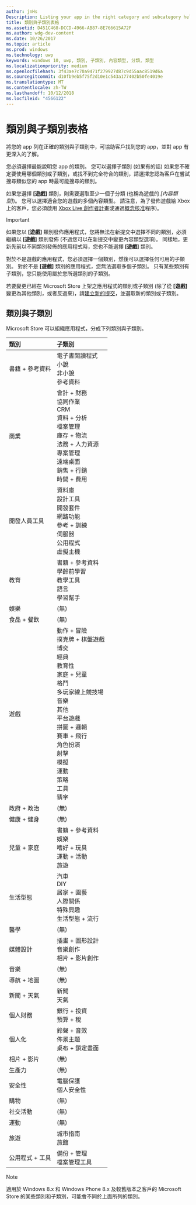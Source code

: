 ```yaml
---
author: jnHs
Description: Listing your app in the right category and subcategory helps customers find your app and understand more about it.
title: 類別與子類別表格
ms.assetid: D451C468-DCCD-4966-AB87-8E766615A72F
ms.author: wdg-dev-content
ms.date: 10/26/2017
ms.topic: article
ms.prod: windows
ms.technology: uwp
keywords: windows 10, uwp, 類別, 子類別, 內容類型, 分類, 類型
ms.localizationpriority: medium
ms.openlocfilehash: 3f43ae7c70a9471f279927d87c9d55aac8519d6a
ms.sourcegitcommit: d10fb9eb5f75f2d10e1c543a177402b50fe4019e
ms.translationtype: MT
ms.contentlocale: zh-TW
ms.lasthandoff: 10/12/2018
ms.locfileid: "4566122"
---
```

# <a name="category-and-subcategory-table"></a>類別與子類別表格


將您的 app 列在正確的類別與子類別中，可協助客戶找到您的 app，並對 app 有更深入的了解。

您必須選擇最能說明您 app 的類別。 您可以選擇子類別 (如果有的話)  如果您不確定要使用哪個類別或子類別，或找不到完全符合的類別，請選擇您認為客戶在嘗試搜尋類似您的 app 時最可能搜尋的類別。

如果您選擇 **\[遊戲\]** 類別，則需要選取至少一個子分類 (也稱為遊戲的 *\[內容類型\]*)。 您可以選擇適合您的遊戲的多個內容類型。 請注意，為了發佈遊戲給 Xbox 上的客戶，您必須啟用 [Xbox Live 創作者計畫](../xbox-live/get-started-with-creators/get-started-with-xbox-live-creators.md)或通過[概念核准](../gaming/concept-approval.md)程序)。 

> [!IMPORTANT] 
> 如果您以 **\[遊戲\]** 類別發佈應用程式，您將無法在新提交中選擇不同的類別，必須繼續以 **\[遊戲\]** 類別發佈 (不過您可以在新提交中變更內容類型選項)。 同樣地，更新先前以不同類別發佈的應用程式時，您也不能選擇 **\[遊戲\]** 類別。

對於不是遊戲的應用程式，您必須選擇一個類別，然後可以選擇任何可用的子類別。 對於不是 **\[遊戲\]** 類別的應用程式，您無法選取多個子類別。 只有某些類別有子類別，您只能使用屬於您所選類別的子類別。

若要變更已經在 Microsoft Store 上架之應用程式的類別或子類別 (除了從 **\[遊戲\]** 變更為其他類別，或者反過來)，請[建立新的提交](app-submissions.md)，並選取新的類別或子類別。

## <a name="categories-and-subcategories"></a>類別與子類別

Microsoft Store 可以組織應用程式，分成下列類別與子類別。

<table>
    <thead>
    <tr class="header">
    <th align="left">類別</th>
    <th align="left">子類別</th>
    </tr>
    </thead>
    <tbody>
<tr>
    <td>書籍 + 參考資料</td>
    <td>電子書閱讀程式 <br> 小說 <br> 非小說 <br> 參考資料</td>
  </tr>
  <tr>
    <td>商業</td>
    <td>會計 + 財務 <br> 協同作業 <br> CRM <br> 資料 + 分析 <br> 檔案管理 <br> 庫存 + 物流  <br> 法務 + 人力資源 <br> 專案管理 <br> 遠端桌面 <br> 銷售 + 行銷 <br> 時間 + 費用</td>
  </tr>
  <tr>
    <td>開發人員工具</td>
    <td>資料庫 <br> 設計工具 <br> 開發套件 <br> 網路功能 <br> 參考 + 訓練 <br> 伺服器 <br> 公用程式 <br> 虛擬主機</td>
  </tr>
  <tr>
    <td>教育</td>
    <td>書籍 + 參考資料 <br> 學齡前學習 <br> 教學工具 <br> 語言 <br> 學習幫手</td>
  </tr>
  <tr>
    <td>娛樂</td>
    <td>(無)</td>
  </tr>
  <tr>
    <td>食品 + 餐飲</td>
    <td>(無)</td>
  </tr>
  <tr>
    <td>遊戲</td>
    <td>動作 + 冒險 <br> 撲克牌 + 棋盤遊戲 <br> 博奕 <br> 經典 <br> 教育性 <br> 家庭 + 兒童 <br> 格鬥 <br> 多玩家線上競技場 <br> 音樂 <br> 其他 <br> 平台遊戲 <br> 拼圖 + 邏輯 <br> 賽車 + 飛行 <br> 角色扮演 <br> 射擊 <br> 模擬 <br> 運動 <br> 策略 <br> 工具 <br> 猜字</td>
  </tr>
  <tr>
    <td>政府 + 政治</td>
    <td>(無)</td>
  </tr>
  <tr>
    <td>健康 + 健身</td>
    <td>(無)</td>
  </tr>
  <tr>
    <td>兒童 + 家庭</td>
    <td>書籍 + 參考資料 <br> 娛樂 <br> 嗜好 + 玩具 <br> 運動 + 活動 <br> 旅遊</td>
  </tr>
  <tr>
    <td>生活型態</td>
    <td>汽車 <br> DIY <br> 居家 + 園藝 <br> 人際關係 <br> 特殊興趣 <br> 生活型態 + 流行</td>
  </tr>
  <tr>
    <td>醫學</td>
    <td>(無)</td>
  </tr>
  <tr>
    <td>媒體設計</td>
    <td>插畫 + 圖形設計 <br> 音樂創作 <br> 相片 + 影片創作</td>
  </tr>
  <tr>
    <td>音樂</td>
    <td>(無)</td>
  </tr>
  <tr>
    <td>導航 + 地圖</td>
    <td>(無)</td>
  </tr>
  <tr>
    <td>新聞 + 天氣</td>
    <td>新聞 <br> 天氣</td>
  </tr>
  <tr>
    <td>個人財務</td>
    <td>銀行 + 投資 <br> 預算 + 稅</td>
  </tr>
  <tr>
    <td>個人化</td>
    <td>鈴聲 + 音效 <br> 佈景主題 <br> 桌布 + 鎖定畫面</td>
  </tr>
  <tr>
    <td>相片 + 影片</td>
    <td>(無)</td>
  </tr>
  <tr>
    <td>生產力</td>
    <td>(無)</td>
  </tr>
  <tr>
    <td>安全性</td>
    <td>電腦保護 <br> 個人安全性</td>
  </tr>
  <tr>
    <td>購物</td>
    <td>(無)</td>
  </tr>
  <tr>
    <td>社交活動</td>
    <td>(無)</td>
  </tr>
  <tr>
    <td>運動</td>
    <td>(無)</td>
  </tr>
  <tr>
    <td>旅遊</td>
    <td>城市指南 <br>旅館</td>
  </tr>
  <tr>
    <td>公用程式 + 工具</td>
    <td>備份 + 管理 <br> 檔案管理工具</td>
  </tr>
</tbody>
</table>


<!--
| Category                    | Subcategory                                       |
|-----------------------------|---------------------------------------------------|
| Books + reference           | E-reader <br> Fiction <br> Nonfiction <br> Reference |
| Business                    | Accounting + finance <br> Collaboration <br> CRM <br> Data + analytics <br> File management <br> Inventory + logistics <br> Legal + HR <br> Project management <br> Remote desktop <br> Sales + marketing <br> Time + expenses |
| Developer tools             | Database <br> Design tools <br> Development kits <br> Networking <br> Reference + training <br> Servers <br> Utilities <br> Web hosting |
| Education                   | Books + reference <br> Early learning <br> Instructional tools <br> Language <br> Study aids |
| Entertainment               | (None)                                            |
| Food + dining               | (None)                                            |
| Games                       | Action + adventure <br> Card + board <br> Casino <br> Classics <br> Educational <br> Family + kids <br> Fighting <br> Multi-Player Online Battle Arena <br> Music <br> Other <br> Platformer <br> Puzzle + trivia <br> Racing + flying <br> Role playing <br> Shooter <br> Simulation <br> Sports <br> Strategy <br> Tools <br> Word |
| Government + politics       | (None)                                            |
| Health + fitness            | (None)                                            |
| Kids + family               | Books + reference <br> Entertainment <br> Hobbies + toys <br> Sports + activities <br> Travel |
| Lifestyle                   | Automotive <br> DIY <br> Home + garden <br> Relationships <br> Special interest <br> Style + fashion |
| Medical                     | (None)                                            |
| Multimedia design           | Illustration + graphic design <br> Music production <br> Photo + video production |
| Music                       | (None)                                            |
| Navigation + maps           | (None)                                            |
| News + weather              | News <br> Weather                                 |
| Personal finance            | Banking + investments <br> Budgeting + taxes      |
| Personalization             | Ringtones + sounds <br> Themes <br> Wallpaper + lock screens |
| Photo + video               | (None)                                            |
| Productivity                | (None)                                            |
| Security                    | PC protection <br> Personal security              |
| Shopping                    | (None)                                            |
| Social                      | (None)                                            |
| Sports                      | (None)                                            |
| Travel                      | City guides <br> Hotels                           |
| Utilities + tools           | Backup + manage <br> File managers                |
-->

> [!NOTE] 
> 適用於 Windows 8.x 和 Windows Phone 8.x 及較舊版本之客戶的 Microsoft Store 的某些類別和子類別，可能會不同於上面所列的類別。 

